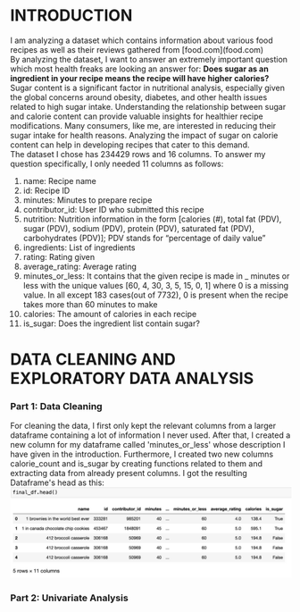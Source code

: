 
<h1>INTRODUCTION</h1>
<body>
  <p>
    I am analyzing a dataset which contains information about various food recipes as well as their reviews gathered from [food.com](food.com)<br>
    By analyzing the dataset, I want to answer an extremely important question which most health freaks are looking an answer for: <strong>Does sugar as an ingredient in your recipe means the recipe will have higher calories? </strong><br>
    Sugar content is a significant factor in nutritional analysis, especially given the global concerns around obesity, diabetes, and other health issues related to high sugar intake. Understanding the relationship between sugar and calorie content can provide valuable insights for healthier recipe modifications. Many consumers, like me, are interested in reducing their sugar intake for health reasons. Analyzing the impact of sugar on calorie content can help in developing recipes that cater to this demand. <br>
    The dataset I chose has 234429 rows and 16 columns. To answer my question specifically, I only needed 11 columns as follows: <br>
    <ol>
      <li>name: Recipe name</li>
      <li>id: Recipe ID</li>
      <li>minutes: Minutes to prepare recipe</li>
      <li>contributor_id: User ID who submitted this recipe</li>
      <li>nutrition: Nutrition information in the form [calories (#), total fat (PDV), sugar (PDV), sodium (PDV), protein (PDV), saturated fat (PDV), carbohydrates (PDV)]; PDV stands for “percentage of daily value”</li>
      <li>ingredients: List of ingredients</li>
      <li>rating: Rating given</li>
      <li>average_rating: Average rating</li>
      <li>minutes_or_less: It contains that the given recipe is made in _ minutes or less with the unique values [60, 4, 30, 3, 5, 15, 0, 1] where 0 is a missing value. In all except 183 cases(out of 7732), 0 is present when the recipe takes more than 60 minutes to make</li>
      <li>calories: The amount of calories in each recipe</li>
      <li>is_sugar: Does the ingredient list contain sugar?</li>
    </ol>
  </p>
</body>

<h1>DATA CLEANING AND EXPLORATORY DATA ANALYSIS</h1>
<body>
  <h3>Part 1: Data Cleaning</h3>
  <p>
    For cleaning the data, I first only kept the relevant columns from a larger dataframe containing a lot of information I never used. After that, I created a new column for my dataframe called 'minutes_or_less' whose description I have given in the introduction. Furthermore, I created two new columns calorie_count and is_sugar by creating functions related to them and extracting data from already present columns. I got the resulting Dataframe's head as this: <br>
    <img src="head.jpg" alt="Dataframe head">
  </p>
  <h3>Part 2: Univariate Analysis</h3>
  
  
  <p>
</body>



